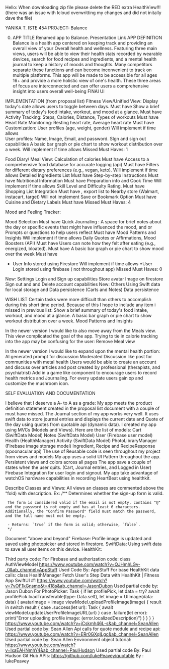 Hello: When downloading zip file please delete the RED extra HealthView!!! (there was an issue with Icloud overwritting my changes and did not initally dave the file)

YANIKA T.
ISTE 454 PROJECT: Balance

00.  APP TITLE 
Renamed app to Balance. 
Presentation Link
 APP DEFINITION
Balance is a health app centered on keeping track and providing an overall view of your Overall health and wellness. Featuring three main views, users will be able to view their health stats recorded by wearable devices, search for food recipes and ingredients, and  a mental health journal to keep a history of moods and thoughts. Many competitors separate these functions and can become inconvenient to track on multiple platforms. 
This app will be made to be accessible for all ages 16+ and provide a more holistic view of one's health. These three areas of focus are interconnected and can offer users a comprehensive insight into users overall well-being
FINAl UI


 IMPLEMENTATION (from proposal list)
Fitness View/Unified View: 
Display today's date allows users to toggle between days. Must have
Show a brief summary of today's food intake, workout, and mood at a glance. Must have  
Activity Tracking: Steps, Calories, Distance, Types of workouts Must have
Heart Rate Monitoring: Resting heart rate, Average heart rate Must have
Customization: User profiles (age, weight, gender) Will implement if time allows  
User profiles: Name, Image, Email, and password. SIgn and sign out capabilities
A basic bar graph or pie chart to show workout distribution over a week. Will implement if time allows
	Missed Must Haves: 1

Food Diary/ Meal View:
Calculation of calories Must have
Access to a comprehensive food database for accurate logging (api) Must have
Filters for different dietary preferences (e.g., vegan, keto). Will implement if time allows
Detailed Ingredients List Must have
Step-by-step Instructions Must have
Nutritional Information Must have
Preparation info and Cook Time Will implement if time allows
Skill Level and Difficulty Rating. Must have
Shopping List Integration Must have , export list to Nearby store (Walmart, instacart, target) Will not implement
Save or Bookmark Option Must have
Cuisine and Dietary Labels Must have
Missed Must Haves: 4

Mood and Feeling Tracker:

Mood Selection Must have
Quick Journaling : A space for brief notes about the day or specific events that might have influenced the mood, and or Prompts or questions to help users reflect Must have
Mood Patterns and Insights Will implement if time allows
Daily Quotes or Affirmations, Mood Boosters (API)  Must have
Users can note how they felt after eating (e.g., energized, bloated).  Must have
A basic bar graph or pie chart to show mood over the week  Must have
* User Info stored using Firestore Will implement if time allows 
*User Login stored using firebase ( not throughout app)
	Missed Must Haves: 0

New: Settings 
Login and Sign up capabilities
Store avatar Image on firestore
Sign out and and Delete account capabilities
New: Others 
Using Swift data for local storage and Data persistence (Carts and Notes)
Data persistence

 WISH LIST
Certain tasks were more difficult than others to accomplish during this short time period. Because of this I hope to include any item i missed in previous list: 
Show a brief summary of today's food intake, workout, and mood at a glance. 
A basic bar graph or pie chart to show workout distribution over a week.
Mood Patterns and Insights 

In the newer version I would like to also move away from the Meals view. This view complicated the goal of the app. Trying to tie in calorie tracking into the app may be confusing for the user: 
Remove Meal view

In the newer version I would like to expand upon the mental health portion: 
AI generated prompt for discussion 
Moderated Discussion like post for communities with metal health
Users would be able to create an account and discuss over articles and post created by professional (therapists, and psychiatrist)
Add in a game like component to encourage users to record health metrics and Journaling. For every update users gain xp and customize the mushroom icon. 

SELF EVALUATION AND DOCUMENTATION

I believe that I deserve a A- to A as a grade: 
  ​My app meets the product definition statement created in the proposal list document with a couple of must have missed. 
The Journal section of my app works very well. It uses swift data to store journal entries and displays the current date and Quote of the day using quotes from quotable api (dynamic data). 
I created my app using MVCs (Models and Views). Here are the list of models: 
Cart (SwiftData Model)
Notes (SwiftData Model)
User (Firebase user model)
Health (HealthManager)
Activity (SwiftData Model)
PhotoLibraryManager (Firebase image storage model)
Ingredient, Recipe and RecipeResponse (spoonacular api)
The use of Reusable code is seen throughout my project from views and models
My app uses  a solid UI Pattern throughout the app. Persistent views and colors across all pages 
The app save a couple of states when the user quits. (Cart, Journal entries, and Logged in User) 
Firebase Integration for user login and signout.
My app take advantage of watchOS hardware capabilities in recording HeartBeat using healthkit. 

Describe Classes and Views: 
All views an classes are commented above the “fold) with description. 
Ex: /**
     Determines whether the sign-up form is valid.
     
     The form is considered valid if the email is not empty, contains "@" and the password is not empty and has at least 6 characters. Additionally, the "Confirm Password" field must match the password, and the full name must not be empty.
     
     - Returns: `true` if the form is valid; otherwise, `false`.
     */

 
Document "above and beyond"
Firebase: Profile image is updated and saved using photopicker and stored in firestore.
SwiftData: Using swift data to save all user items on this device. 
HealthKit: 

Third party code: 
For Firebase and authorization code: class AuthViewModel
https://www.youtube.com/watch?v=QJHmhLGv-_0&ab_channel=AppStuff
Used Code By: AppStuff
For base HealthKit data calls: class HealthManager 
Fetch User's Step Data with HealthKit | Fitness App SwiftUI #1
https://www.youtube.com/watch?v=7vOF1kGnsmo&t=418s&ab_channel=JasonDubon
Used partial code by: Jason Dubon
For PhotoPicker: 
Task {
                            if let profilePick,
                               let data = try? await profilePick.loadTransferable(type: Data.self),
                               let image = UIImage(data: data) {
                                avatarImage = image
                                viewModel.uploadProfileImage(image) { result in
                                    switch result {
                                    case .success(let url):
                                        Task {
                                            await viewModel.updateUserProfileImageURL(url)
                                        }
                                    case .failure(let error):
                                        print("Error uploading profile image: \(error.localizedDescription)")
                                    }
                                }
                            }
                        }
https://www.youtube.com/watch?v=jCskmh46L-s&ab_channel=SeanAllen
Used partial code by: Sean Allen
Api calls for quote module and recipe api: 
https://www.youtube.com/watch?v=ERr0GXqILgc&ab_channel=SeanAllen
Used partial code by: Sean Allen
Environment object tutorial: 
https://www.youtube.com/watch?v=lxaEAHNmhY4&ab_channel=PaulHudson
Used partial code By: Paul Hudson
Git Hub APIs: 
https://github.com/lukePeavey/quotable
By : lukePeavey
